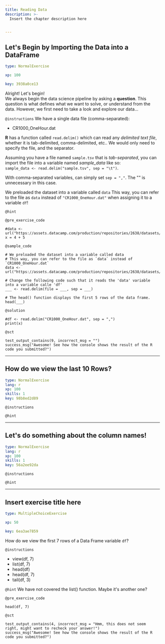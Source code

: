 ```yaml
---
title: Reading Data
description: >-
  Insert the chapter description here


---
```

## Let's Begin by Importing the Data into a DataFrame

```yaml
type: NormalExercise

xp: 100

key: 3938a0ce13
```

Alright! Let's begin!  
We always begin the data science pipeline by asking a **question**. This question is what defines what we want to solve, or understand from the data. However, we first need to take a look and explore our data...

`@instructions`
We have a single data file (comma-separated): 
- CR1000_OneHour.dat

**R** has a function called `read.delim()` which can read any *delimited text file*, whether it is tab-delimited, comma-delimited, etc.. We would only need to specify the file, and the separator.

Assuming you have a file named `sample.tsv` that is *tab-separated*, you can import the file into a variable named *sample_data* like so:    
``sample_data <- read.delim("sample.tsv", sep = "\t")``.

With comma-separated variables, can simply set `sep = ","`. The "\" is unnecessary in this case.

We preloaded the dataset into a variable called `data`
This way, you can refer to the file as `data` instead of `"CR1000_OneHour.dat"` when assigning it to a variable `df`!

`@hint`


`@pre_exercise_code`
```{r}
#data <- url("https://assets.datacamp.com/production/repositories/2638/datasets/e73949a03c41fd2cbe1de7691ff7adfc624bd22b/CR1000_OneHour.dat")
x = 4 + 5
```
`@sample_code`
```{r}
# We preloaded the dataset into a variable called data
# This way, you can refer to the file as `data` instead of `CR1000_OneHour.dat`
data <- url("https://assets.datacamp.com/production/repositories/2638/datasets/e73949a03c41fd2cbe1de7691ff7adfc624bd22b/CR1000_OneHour.dat")

# Change the following code such that it reads the 'data' variable into a variable calle 'df'
___ <- read.delim(file = ___, sep = ___)

# The head() function displays the first 5 rows of the data frame.
head(___)
```
`@solution`
```{r}
#df <- read.delim("CR1000_OneHour.dat", sep = ",")
print(x)
```
`@sct`
```{r}
test_output_contains(9, incorrect_msg = "")
success_msg("Awesome! See how the console shows the result of the R code you submitted?")
```





---
## How do we view the last 10 Rows?

```yaml
type: NormalExercise
lang: r
xp: 100
skills: 1
key: 98b8ed2d89
```



`@instructions`


`@hint`











---
## Let's do something about the column names!

```yaml
type: NormalExercise
lang: r
xp: 100
skills: 1
key: 56a2ee92da
```



`@instructions`


`@hint`











---
## Insert exercise title here

```yaml
type: MultipleChoiceExercise

xp: 50

key: 6ea3ae7859
```

How do we view the first 7 rows of a Data Frame variable `df`?

`@instructions`
- view(df, 7)
- list(df, 7)
- head(df)
- head(df, 7)   
- tail(df, 3)

`@hint`
We have not covered the list() function. Maybe it's another one?

`@pre_exercise_code`
```{r}
head(df, 7)
```


`@sct`
```{r}
test_output_contains(4, incorrect_msg = "Hmm, this does not seem right, might want to recheck your answer!")
success_msg("Awesome! See how the console shows the result of the R code you submitted?")
```



